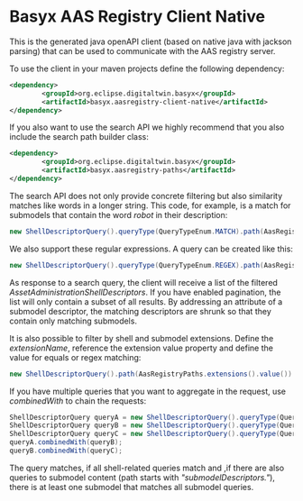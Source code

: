 # Basyx AAS Registry Client Native

This is the generated java openAPI client (based on native java with jackson parsing) that can be used to communicate with the AAS registry server.

To use the client in your maven projects define the following dependency:
```xml
<dependency>
		<groupId>org.eclipse.digitaltwin.basyx</groupId>
		<artifactId>basyx.aasregistry-client-native</artifactId>
</dependency>
```

If you also want to use the search API we highly recommend that you also include the search path builder class:
```xml
<dependency>
		<groupId>org.eclipse.digitaltwin.basyx</groupId>
		<artifactId>basyx.aasregistry-paths</artifactId>
</dependency>
```

The search API does not only provide concrete filtering but also similarity matches like words in a longer string. This code, for example, is a match for submodels that contain the word *robot* in their description: 

```java
new ShellDescriptorQuery().queryType(QueryTypeEnum.MATCH).path(AasRegistryPaths.submodelDescriptors().description().text()).value("robot");
```

We also support these regular expressions. A query can be created like this:

```java
new ShellDescriptorQuery().queryType(QueryTypeEnum.REGEX).path(AasRegistryPaths.submodelDescriptors().description().text()).value("r[ob]{3}t");
```

As response to a search query, the client will receive a list of the filtered *AssetAdministrationShellDescriptors*. If you have enabled pagination, the list will only contain a subset of all results. By addressing an attribute of a submodel descriptor, the matching descriptors are shrunk so that they contain only matching submodels.


It is also possible to filter by shell and submodel extensions. Define the *extensionName*, reference the extension value property and define the value for equals or regex matching:

```java
new ShellDescriptorQuery().path(AasRegistryPaths.extensions().value()).extensionName("TAG").value("private");
```

If you have multiple queries that you want to aggregate in the request, use *combinedWith* to chain the requests: 

```java
ShellDescriptorQuery queryA = new ShellDescriptorQuery().queryType(QueryTypeEnum.REGEX).path(AasRegistryPaths.idShort()).value("short-id");
ShellDescriptorQuery queryB = new ShellDescriptorQuery().queryType(QueryTypeEnum.REGEX).path(AasRegistryPaths.extensions().value()).extensionName("TAG").value("private");
ShellDescriptorQuery queryC = new ShellDescriptorQuery().queryType(QueryTypeEnum.REGEX).path(AasRegistryPaths.submodelDescriptors().isShort()).value("sm_id_short");
queryA.combinedWith(queryB);
queryB.combinedWith(queryC);
```

The query matches, if all shell-related queries match and ,if there are also queries to submodel content (path starts with *"submodelDescriptors."*), there is at least one submodel that matches all submodel queries.